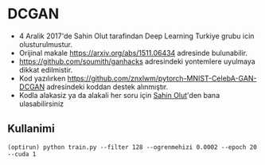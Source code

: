 # DCGAN
* 4 Aralik 2017'de Sahin Olut tarafindan Deep Learning Turkiye grubu icin olusturulmustur.
* Orijinal makale https://arxiv.org/abs/1511.06434 adresinde bulunabilir.
* https://github.com/soumith/ganhacks adresindeki yontemlere uyulmaya dikkat edilmistir.
* Kod yazılırken https://github.com/znxlwm/pytorch-MNIST-CelebA-GAN-DCGAN adresindeki koddan destek alınmıştır.
* Kodla alakasiz ya da alakali her soru için [Sahin Olut](http://olut.xyz)'den bana ulasabilirsiniz
## Kullanimi
```(optirun) python train.py --filter 128 --ogrenmehizi 0.0002 --epoch 20 --cuda 1```
